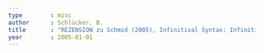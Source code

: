 ```yaml
---
type        : misc   
author      : Schlücker, B.
title       : "REZENSION zu Schmid (2005), Infinitival Syntax: Infinitivus Pro Participio as a repair strategy"
year        : 2005-01-01
---
```


